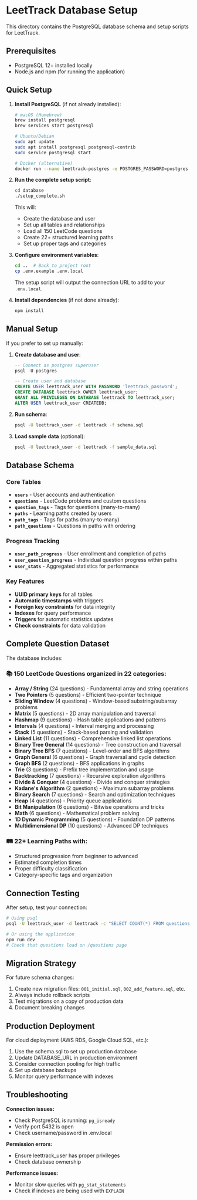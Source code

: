 # LeetTrack Database Setup

This directory contains the PostgreSQL database schema and setup scripts for LeetTrack.

## Prerequisites

- PostgreSQL 12+ installed locally
- Node.js and npm (for running the application)

## Quick Setup

1. **Install PostgreSQL** (if not already installed):
   ```bash
   # macOS (Homebrew)
   brew install postgresql
   brew services start postgresql
   
   # Ubuntu/Debian
   sudo apt update
   sudo apt install postgresql postgresql-contrib
   sudo service postgresql start
   
   # Docker (alternative)
   docker run --name leettrack-postgres -e POSTGRES_PASSWORD=postgres -p 5432:5432 -d postgres:15
   ```

2. **Run the complete setup script**:
   ```bash
   cd database
   ./setup_complete.sh
   ```
   
   This will:
   - Create the database and user
   - Set up all tables and relationships
   - Load all 150 LeetCode questions
   - Create 22+ structured learning paths
   - Set up proper tags and categories

3. **Configure environment variables**:
   ```bash
   cd ..  # Back to project root
   cp .env.example .env.local
   ```
   
   The setup script will output the connection URL to add to your `.env.local`.

4. **Install dependencies** (if not done already):
   ```bash
   npm install
   ```

## Manual Setup

If you prefer to set up manually:

1. **Create database and user**:
   ```sql
   -- Connect as postgres superuser
   psql -U postgres
   
   -- Create user and database
   CREATE USER leettrack_user WITH PASSWORD 'leettrack_password';
   CREATE DATABASE leettrack OWNER leettrack_user;
   GRANT ALL PRIVILEGES ON DATABASE leettrack TO leettrack_user;
   ALTER USER leettrack_user CREATEDB;
   ```

2. **Run schema**:
   ```bash
   psql -U leettrack_user -d leettrack -f schema.sql
   ```

3. **Load sample data** (optional):
   ```bash
   psql -U leettrack_user -d leettrack -f sample_data.sql
   ```

## Database Schema

### Core Tables

- **`users`** - User accounts and authentication
- **`questions`** - LeetCode problems and custom questions
- **`question_tags`** - Tags for questions (many-to-many)
- **`paths`** - Learning paths created by users
- **`path_tags`** - Tags for paths (many-to-many)
- **`path_questions`** - Questions in paths with ordering

### Progress Tracking

- **`user_path_progress`** - User enrollment and completion of paths
- **`user_question_progress`** - Individual question progress within paths
- **`user_stats`** - Aggregated statistics for performance

### Key Features

- **UUID primary keys** for all tables
- **Automatic timestamps** with triggers
- **Foreign key constraints** for data integrity
- **Indexes** for query performance
- **Triggers** for automatic statistics updates
- **Check constraints** for data validation

## Complete Question Dataset

The database includes:

### 📚 **150 LeetCode Questions** organized in 22 categories:
- **Array / String** (24 questions) - Fundamental array and string operations
- **Two Pointers** (5 questions) - Efficient two-pointer technique
- **Sliding Window** (4 questions) - Window-based substring/subarray problems
- **Matrix** (5 questions) - 2D array manipulation and traversal
- **Hashmap** (9 questions) - Hash table applications and patterns
- **Intervals** (4 questions) - Interval merging and processing
- **Stack** (5 questions) - Stack-based parsing and validation
- **Linked List** (11 questions) - Comprehensive linked list operations
- **Binary Tree General** (14 questions) - Tree construction and traversal
- **Binary Tree BFS** (7 questions) - Level-order and BFS algorithms
- **Graph General** (6 questions) - Graph traversal and cycle detection
- **Graph BFS** (2 questions) - BFS applications in graphs
- **Trie** (3 questions) - Prefix tree implementation and usage
- **Backtracking** (7 questions) - Recursive exploration algorithms
- **Divide & Conquer** (4 questions) - Divide and conquer strategies
- **Kadane's Algorithm** (2 questions) - Maximum subarray problems
- **Binary Search** (7 questions) - Search and optimization techniques
- **Heap** (4 questions) - Priority queue applications
- **Bit Manipulation** (6 questions) - Bitwise operations and tricks
- **Math** (6 questions) - Mathematical problem solving
- **1D Dynamic Programming** (5 questions) - Foundation DP patterns
- **Multidimensional DP** (10 questions) - Advanced DP techniques

### 🛤️ **22+ Learning Paths** with:
- Structured progression from beginner to advanced
- Estimated completion times
- Proper difficulty classification
- Category-specific tags and organization

## Connection Testing

After setup, test your connection:

```bash
# Using psql
psql -U leettrack_user -d leettrack -c "SELECT COUNT(*) FROM questions;"

# Or using the application
npm run dev
# Check that questions load on /questions page
```

## Migration Strategy

For future schema changes:

1. Create new migration files: `001_initial.sql`, `002_add_feature.sql`, etc.
2. Always include rollback scripts
3. Test migrations on a copy of production data
4. Document breaking changes

## Production Deployment

For cloud deployment (AWS RDS, Google Cloud SQL, etc.):

1. Use the schema.sql to set up production database
2. Update DATABASE_URL in production environment
3. Consider connection pooling for high traffic
4. Set up database backups
5. Monitor query performance with indexes

## Troubleshooting

**Connection issues:**
- Check PostgreSQL is running: `pg_isready`
- Verify port 5432 is open
- Check username/password in .env.local

**Permission errors:**
- Ensure leettrack_user has proper privileges
- Check database ownership

**Performance issues:**
- Monitor slow queries with `pg_stat_statements`
- Check if indexes are being used with `EXPLAIN`